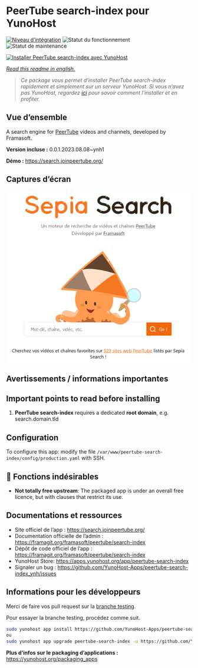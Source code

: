 <!--
N.B.: This README was automatically generated by https://github.com/YunoHost/apps/tree/master/tools/README-generator
It shall NOT be edited by hand.
-->

# PeerTube search-index pour YunoHost

[![Niveau d’intégration](https://dash.yunohost.org/integration/peertube-search-index.svg)](https://dash.yunohost.org/appci/app/peertube-search-index) ![Statut du fonctionnement](https://ci-apps.yunohost.org/ci/badges/peertube-search-index.status.svg) ![Statut de maintenance](https://ci-apps.yunohost.org/ci/badges/peertube-search-index.maintain.svg)

[![Installer PeerTube search-index avec YunoHost](https://install-app.yunohost.org/install-with-yunohost.svg)](https://install-app.yunohost.org/?app=peertube-search-index)

*[Read this readme in english.](./README.md)*

> *Ce package vous permet d’installer PeerTube search-index rapidement et simplement sur un serveur YunoHost.
Si vous n’avez pas YunoHost, regardez [ici](https://yunohost.org/#/install) pour savoir comment l’installer et en profiter.*

## Vue d’ensemble

A search engine for [PeerTube](https://joinpeertube.org/) videos and channels, developed by Framasoft.


**Version incluse :** 0.0.1.2023.08.08~ynh1

**Démo :** https://search.joinpeertube.org/

## Captures d’écran

![Capture d’écran de PeerTube search-index](./doc/screenshots/sepia-search-screenshot.png)

## Avertissements / informations importantes

## Important points to read before installing

1. **PeerTube search-index** requires a dedicated **root domain**, e.g. search.domain.tld

## Configuration

To configure this app: modify the file `/var/www/peertube-search-index/config/production.yaml` with SSH.

## :red_circle: Fonctions indésirables

- **Not totally free upstream**: The packaged app is under an overall free licence, but with clauses that restrict its use.

## Documentations et ressources

* Site officiel de l’app : <https://search.joinpeertube.org/>
* Documentation officielle de l’admin : <https://framagit.org/framasoft/peertube/search-index>
* Dépôt de code officiel de l’app : <https://framagit.org/framasoft/peertube/search-index>
* YunoHost Store: <https://apps.yunohost.org/app/peertube-search-index>
* Signaler un bug : <https://github.com/YunoHost-Apps/peertube-search-index_ynh/issues>

## Informations pour les développeurs

Merci de faire vos pull request sur la [branche testing](https://github.com/YunoHost-Apps/peertube-search-index_ynh/tree/testing).

Pour essayer la branche testing, procédez comme suit.

``` bash
sudo yunohost app install https://github.com/YunoHost-Apps/peertube-search-index_ynh/tree/testing --debug
ou
sudo yunohost app upgrade peertube-search-index -u https://github.com/YunoHost-Apps/peertube-search-index_ynh/tree/testing --debug
```

**Plus d’infos sur le packaging d’applications :** <https://yunohost.org/packaging_apps>